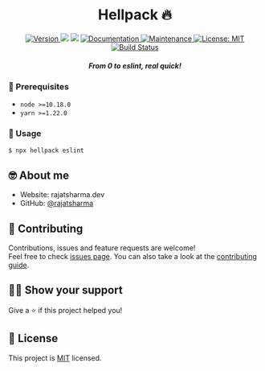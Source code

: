 <h1 align="center">Hellpack 🔥</h1>
<p align="center">
  <a href="https://www.npmjs.com/package/hellpack" target="_blank">
    <img alt="Version" src="https://img.shields.io/npm/v/hellpack.svg">
  </a>
  <img src="https://img.shields.io/badge/node-%3E%3D10.18.0-blue.svg" />
  <img src="https://img.shields.io/badge/yarn-%3E%3D1.22.0-blue.svg" />
  <a href="https://github.com/rajatsharma/hellpack#readme" target="_blank">
    <img alt="Documentation" src="https://img.shields.io/badge/documentation-yes-brightgreen.svg" />
  </a>
  <a href="https://github.com/rajatsharma/hellpack/graphs/commit-activity" target="_blank">
    <img alt="Maintenance" src="https://img.shields.io/badge/Maintained%3F-yes-green.svg" />
  </a>
  <a href="https://github.com/rajatsharma/hellpack/blob/master/LICENSE" target="_blank">
    <img alt="License: MIT" src="https://img.shields.io/github/license/rajatsharma/hellpack" />
  </a>
  <a href="https://github.com/rajatsharma/hellpack/actions/runs/42248238" target="_blank">
    <img alt="Build Status" src="https://github.com/rajatsharma/hellpack/workflows/Build%20Bin/badge.svg" />
  </a>
</p>

<h5 align="center">From 0 to eslint, real quick!</h5>


### 🧰 Prerequisites

- `node >=10.18.0`
- `yarn >=1.22.0`

### 🚀 Usage

```sh
$ npx hellpack eslint
```

## 🤓 About me

* Website: rajatsharma.dev
* GitHub: [@rajatsharma](https://github.com/rajatsharma)

## 🤝 Contributing

Contributions, issues and feature requests are welcome!<br />Feel free to check [issues page](https://github.com/rajatsharma/hellpack/issues). You can also take a look at the [contributing guide](https://github.com/rajatsharma/hellpack/blob/master/CONTRIBUTING.md).

## 🙋‍♀️ Show your support

Give a ⭐️ if this project helped you!


## 📝 License

This project is [MIT](https://github.com/rajatsharma/hellpack/blob/master/LICENSE) licensed.

